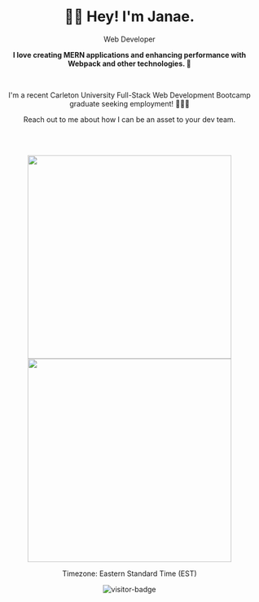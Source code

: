 <h1 align="center" >👋🏾 Hey! I'm Janae.</h1>

<p align="center">Web Developer</p>

**<p align="center">I love creating MERN applications and enhancing performance with Webpack and other technologies. 🤩</p>**


<br/>
<p align="center">I'm a recent Carleton University Full-Stack Web Development Bootcamp graduate seeking employment! 👩🏾‍🎓</p>

<p align="center">Reach out to me about how I can be an asset to your dev team.</p>
<br />
<br/>

<p align="center">
  <img src="https://github-readme-stats.vercel.app/api?username=gitJanaeW&theme=radical&show_icons=true" width="400"/>
  
  <img src="https://github-readme-stats.vercel.app/api/top-langs/?username=gitJanaeW&layout=compact&theme=radical" width="400" />
</p>

<p align="center">Timezone: Eastern Standard Time (EST)</p>
<p align="center"><img src="https://visitor-badge.glitch.me/badge?page_id=gitJanaeW.gitJanaeW" alt="visitor-badge" /></p>



<!---
gitJanaeW/gitJanaeW is a ✨ special ✨ repository because its `README.md` (this file) appears on your GitHub profile.
You can click the Preview link to take a look at your changes.
--->
